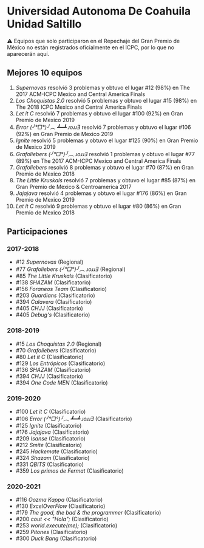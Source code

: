 # Universidad Autonoma De Coahuila Unidad Saltillo

:warning: Equipos que solo participaron en el Repechaje del Gran Premio de México no están registrados oficialmente en el ICPC, por lo que no aparecerán aquí.

## Mejores 10 equipos

1. _Supernovas_ resolvió 3 problemas y obtuvo el lugar #12 (98%) en The 2017 ACM-ICPC Mexico and Central America Finals
1. _Los Choquistas 2.0_ resolvió 5 problemas y obtuvo el lugar #15 (98%) en The 2018 ICPC Mexico and Central America Finals
1. _Let it C_ resolvió 7 problemas y obtuvo el lugar #100 (92%) en Gran Premio de Mexico 2019
1. _Error (╯°□°)╯︵ ┻━┻ ɹoɹɹƎ_ resolvió 7 problemas y obtuvo el lugar #106 (92%) en Gran Premio de Mexico 2019
1. _Ignite_ resolvió 5 problemas y obtuvo el lugar #125 (90%) en Gran Premio de Mexico 2019
1. _Grafoliebers (╯°□°)╯︵ ɹoɹɹƎ_ resolvió 1 problemas y obtuvo el lugar #77 (89%) en The 2017 ACM-ICPC Mexico and Central America Finals
1. _Grafoliebers_ resolvió 8 problemas y obtuvo el lugar #70 (87%) en Gran Premio de Mexico 2018
1. _The Little Kruskals_ resolvió 7 problemas y obtuvo el lugar #85 (87%) en Gran Premio de Mexico & Centroamerica 2017
1. _Jajajava_ resolvió 4 problemas y obtuvo el lugar #176 (86%) en Gran Premio de Mexico 2019
1. _Let it C_ resolvió 9 problemas y obtuvo el lugar #80 (86%) en Gran Premio de Mexico 2018

## Participaciones

### 2017-2018

- #12 _Supernovas_ (Regional)
- #77 _Grafoliebers (╯°□°)╯︵ ɹoɹɹƎ_ (Regional)
- #85 _The Little Kruskals_ (Clasificatorio)
- #138 _SHAZAM_ (Clasificatorio)
- #156 _Foraneos Team_ (Clasificatorio)
- #203 _Guardians_ (Clasificatorio)
- #394 _Calavera_ (Clasificatorio)
- #405 _CHJJ_ (Clasificatorio)
- #405 _Debug's_ (Clasificatorio)

### 2018-2019

- #15 _Los Choquistas 2.0_ (Regional)
- #70 _Grafoliebers_ (Clasificatorio)
- #80 _Let it C_ (Clasificatorio)
- #129 _Los Entrópicos_ (Clasificatorio)
- #136 _SHAZAM_ (Clasificatorio)
- #394 _CHJJ_ (Clasificatorio)
- #394 _One Code MEN_ (Clasificatorio)

### 2019-2020

- #100 _Let it C_ (Clasificatorio)
- #106 _Error (╯°□°)╯︵ ┻━┻ ɹoɹɹƎ_ (Clasificatorio)
- #125 _Ignite_ (Clasificatorio)
- #176 _Jajajava_ (Clasificatorio)
- #209 _Isanse_ (Clasificatorio)
- #212 _Smite_ (Clasificatorio)
- #245 _Hackemate_ (Clasificatorio)
- #324 _Shazam_ (Clasificatorio)
- #331 _QBITS_ (Clasificatorio)
- #359 _Los primos de Fermat_ (Clasificatorio)

### 2020-2021

- #116 _Oozma Kappa_ (Clasificatorio)
- #130 _ExcelOverFlow_ (Clasificatorio)
- #179 _The good, the bad & the programmer_ (Clasificatorio)
- #200 _cout << "Hola";_ (Clasificatorio)
- #253 _world.execute(me);_ (Clasificatorio)
- #259 _Pitones_ (Clasificatorio)
- #300 _Duck Bang_ (Clasificatorio)



